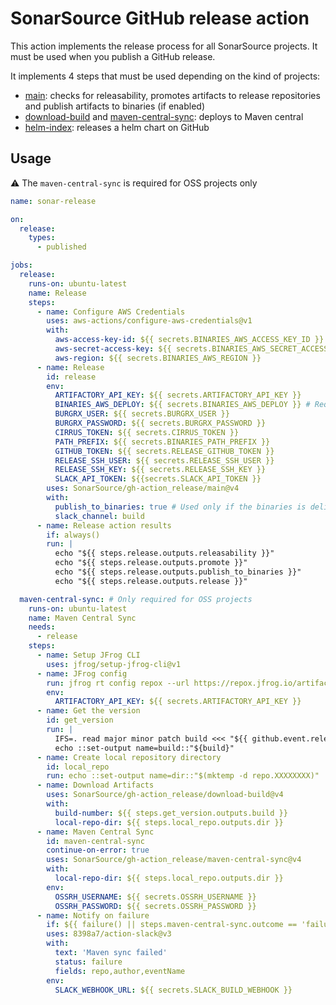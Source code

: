 # SonarSource GitHub release action

This action implements the release process for all SonarSource projects.
It must be used when you publish a GitHub release.

It implements 4 steps that must be used depending on the kind of projects:
* [main](main): checks for releasability, promotes artifacts to release repositories and publish artifacts to binaries (if enabled)
* [download-build](download-build) and [maven-central-sync](maven-central-sync): deploys to Maven central
* [helm-index](helm-index): releases a helm chart on GitHub

## Usage

:warning: The `maven-central-sync` is required for OSS projects only

```yaml
name: sonar-release

on:
  release:
    types:
      - published

jobs:
  release:
    runs-on: ubuntu-latest
    name: Release
    steps:
      - name: Configure AWS Credentials
        uses: aws-actions/configure-aws-credentials@v1
        with:
          aws-access-key-id: ${{ secrets.BINARIES_AWS_ACCESS_KEY_ID }}
          aws-secret-access-key: ${{ secrets.BINARIES_AWS_SECRET_ACCESS_KEY }}
          aws-region: ${{ secrets.BINARIES_AWS_REGION }}
      - name: Release
        id: release
        env:
          ARTIFACTORY_API_KEY: ${{ secrets.ARTIFACTORY_API_KEY }}
          BINARIES_AWS_DEPLOY: ${{ secrets.BINARIES_AWS_DEPLOY }} # Required for pushing the binaries
          BURGRX_USER: ${{ secrets.BURGRX_USER }}
          BURGRX_PASSWORD: ${{ secrets.BURGRX_PASSWORD }}
          CIRRUS_TOKEN: ${{ secrets.CIRRUS_TOKEN }}
          PATH_PREFIX: ${{ secrets.BINARIES_PATH_PREFIX }}
          GITHUB_TOKEN: ${{ secrets.RELEASE_GITHUB_TOKEN }}
          RELEASE_SSH_USER: ${{ secrets.RELEASE_SSH_USER }}
          RELEASE_SSH_KEY: ${{ secrets.RELEASE_SSH_KEY }}
          SLACK_API_TOKEN: ${{secrets.SLACK_API_TOKEN }}
        uses: SonarSource/gh-action_release/main@v4
        with:
          publish_to_binaries: true # Used only if the binaries is delivered to costumers
          slack_channel: build
      - name: Release action results
        if: always()
        run: |
          echo "${{ steps.release.outputs.releasability }}"
          echo "${{ steps.release.outputs.promote }}"          
          echo "${{ steps.release.outputs.publish_to_binaries }}"
          echo "${{ steps.release.outputs.release }}"

  maven-central-sync: # Only required for OSS projects
    runs-on: ubuntu-latest
    name: Maven Central Sync
    needs:
      - release
    steps:
      - name: Setup JFrog CLI
        uses: jfrog/setup-jfrog-cli@v1
      - name: JFrog config
        run: jfrog rt config repox --url https://repox.jfrog.io/artifactory/ --apikey $ARTIFACTORY_API_KEY --basic-auth-only
        env:
          ARTIFACTORY_API_KEY: ${{ secrets.ARTIFACTORY_API_KEY }}
      - name: Get the version
        id: get_version
        run: |
          IFS=. read major minor patch build <<< "${{ github.event.release.tag_name }}"
          echo ::set-output name=build::"${build}"
      - name: Create local repository directory
        id: local_repo
        run: echo ::set-output name=dir::"$(mktemp -d repo.XXXXXXXX)"
      - name: Download Artifacts
        uses: SonarSource/gh-action_release/download-build@v4
        with:
          build-number: ${{ steps.get_version.outputs.build }}
          local-repo-dir: ${{ steps.local_repo.outputs.dir }}
      - name: Maven Central Sync
        id: maven-central-sync
        continue-on-error: true
        uses: SonarSource/gh-action_release/maven-central-sync@v4
        with:
          local-repo-dir: ${{ steps.local_repo.outputs.dir }}
        env:
          OSSRH_USERNAME: ${{ secrets.OSSRH_USERNAME }}
          OSSRH_PASSWORD: ${{ secrets.OSSRH_PASSWORD }}
      - name: Notify on failure
        if: ${{ failure() || steps.maven-central-sync.outcome == 'failure' }}
        uses: 8398a7/action-slack@v3
        with:
          text: 'Maven sync failed'
          status: failure
          fields: repo,author,eventName
        env:
          SLACK_WEBHOOK_URL: ${{ secrets.SLACK_BUILD_WEBHOOK }}
```
